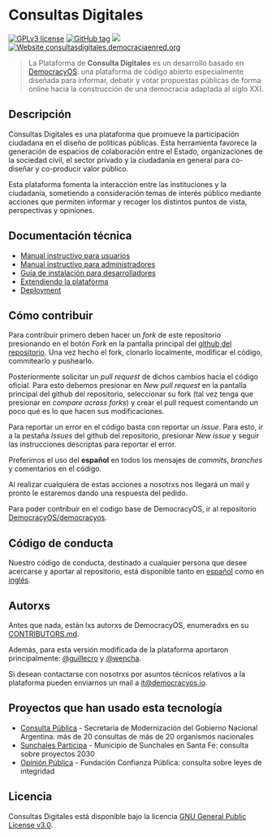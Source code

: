 # Consultas Digitales
[![GPLv3 license](https://img.shields.io/badge/License-GPLv3-blue.svg)](https://github.com/DemocraciaEnRed/consultas-digitales/blob/master/LICENSE.md)
[![GitHub tag](https://img.shields.io/github/tag/DemocraciaEnRed/consultas-digitales.svg)](https://github.com/DemocraciaEnRed/consultas-digitales/tags/)
![](https://github.com/DemocraciaEnRed/consultas-digitales/workflows/Docker%20Image%20CI/badge.svg)
[![Website consultasdigitales.democraciaenred.org](https://img.shields.io/website-up-down-green-red/http/consultasdigitales.democraciaenred.org.svg)](https://consultasdigitales.democraciaenred.org/)

> La Plataforma de **Consulta Digitales** es un desarrollo basado en [DemocracyOS](https://github.com/DemocracyOS/democracyos): una plataforma de código abierto especialmente diseñada para informar, debatir y votar propuestas públicas de forma online hacia la construcción de una democracia adaptada al siglo XXI.

## Descripción
Consultas Digitales es una plataforma que promueve la participación ciudadana en el diseño de políticas públicas.
Esta herramienta favorece la generación de espacios de colaboración entre el Estado, organizaciones de la sociedad civil, el sector privado y la ciudadanía en general para co-diseñar y co-producir valor público.

Esta plataforma fomenta la interacción entre las instituciones y la ciudadanía, sometiendo a consideración temas de interés público mediante acciones que permiten informar y recoger los distintos puntos de vista, perspectivas y opiniones.

## Documentación técnica
- [Manual instructivo para usuarios](/docs/manual-usuarios.md)
- [Manual instructivo para administradores](/docs/manual-admin.md)
- [Guía de instalación para desarrolladores](/docs/development.md)
- [Extendiendo la plataforma](/docs/personalizacion.md)
- [Deployment](/deployment/README.md)

## Cómo contribuir
Para contribuir primero deben hacer un _fork_ de este repositorio presionando en el botón _Fork_ en la pantalla principal del [github del repositorio](https://github.com/DemocraciaEnRed/consultas-digitales). Una vez hecho el fork, clonarlo localmente, modificar el código, commitearlo y pushearlo.

Posteriormente solicitar un _pull request_ de dichos cambios hacia el código oficial. Para esto debemos presionar en _New pull request_ en la pantalla principal del github del repositorio, seleccionar su fork (tal vez tenga que presionar en _compare across forks_) y crear el pull request comentando un poco qué es lo que hacen sus modificaciones.

Para reportar un error en el código basta con reportar un _issue_. Para esto, ir a la pestaña _Issues_ del github del repositorio, presionar _New issue_ y seguir las instrucciones descriptas para reportar el error.

Preferimos el uso del __español__ en todos los mensajes de _commits_, _branches_ y comentarios en el código.

Al realizar cualquiera de estas acciones a nosotrxs nos llegará un mail y pronto le estaremos dando una respuesta del pedido.

Para poder contribuir en el codigo base de DemocracyOS, ir al repositorio [DemocracyOS/democracyos](https://github.com/DemocracyOS/democracyos).

## Código de conducta
Nuestro código de conducta, destinado a cualquier persona que desee acercarse y aportar al repositorio, está disponible tanto en [español](CODIGO_DE_CONDUCTA.md) como en [inglés](CODE_OF_CONDUCT.md).

## Autorxs
Antes que nada, están lxs autorxs de DemocracyOS, enumeradxs en su [CONTRIBUTORS.md](https://github.com/DemocracyOS/app/blob/master/CONTRIBUTORS.md).

Además, para esta versión modificada de la plataforma aportaron principalmente: [@guillecro](https://github.com/guillecro) y [@wencha](https://github.com/wencha).

Si desean contactarse con nosotrxs por asuntos técnicos relativos a la plataforma pueden enviarnos un mail a [it@democracyos.io](mailto:it@democracyos.io).

## Proyectos que han usado esta tecnología
- [Consulta Pública](https://consultapublica.argentina.gob.ar/) - Secretaria de Modernización del Gobierno Nacional Argentina: más de 20 consultas de más de 20 organismos nacionales
- [Sunchales Participa](https://sunchales.democraciaenred.org/) - Municipio de Sunchales en Santa Fe: consulta sobre proyectos 2030
- [Opinión Pública](https://opinionpublica.funpublica.com.ar/) - Fundación Confianza Pública: consulta sobre leyes de integridad

## Licencia
Consultas Digitales está disponible bajo la licencia [GNU General Public License v3.0](LICENSE.md).
